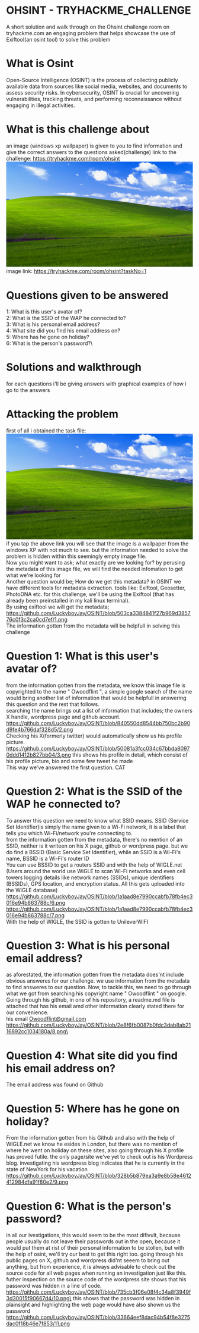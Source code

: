 # OHSINT - TRYHACKME_CHALLENGE
A short solution and walk through on the Ohsint challenge room on tryhackme.com an engaging problem that helps showcase the use of Exiftool(an osint tool) to solve this problem

# What is Osint
Open-Source Intelligence (OSINT) is the process of collecting publicly available data from sources like social media, websites, and documents to assess security risks. In cybersecurity, OSINT is crucial for uncovering vulnerabilities, tracking threats, and performing reconnaissance without engaging in illegal activities.

# What is this challenge about
an image (windows xp wallpaper) is given to you to find information and give the correct answers to the questions asked(challenge)
link to the challenge: https://tryhackme.com/room/ohsint ![taskfile](ohsint.jpg)
image link: https://tryhackme.com/room/ohsint?taskNo=1

# Questions given to be answered
1: What is this user's avatar of?\
2: What is the SSID of the WAP he connected to?\
3: What is his personal email address?\
4: What site did you find his email address on?\
5: Where has he gone on holiday?\
6: What is the person's password?\

# Solutions and walkthrough
for each questions i'll be giving answers with graphical examples of how i go to the answers

# Attacking the problem
first of all i obtained the task file: ![a](https://github.com/LuckyboyJay/OSINT/blob/339a6b28a5680f4ec8dba3f422bd1deb2eb10e8b/ohsint.jpg)\
if you tap the above link you will see that the image is a wallpaper from the windows XP with not much to see. but the information needed to solve
the problem is hidden within this seemingly empty image file.\
Now you might want to ask; what exactly are we looking for? by perusing the metadata of this image file, we will find the needed infomation to get what we're looking for\
Another question would be; How do we get this metadata? in OSINT we have different tools for metadata extraction. tools like: Exiftool, Geosetter, PhotoDNA etc. for this challenge, we'll be
using the Exiftool (that has already been preinstalled in my kali linux terminal).\
By using exiftool we will get the metadata; https://github.com/LuckyboyJay/OSINT/blob/503ca3384841f27b969d385776c0f3c2ca0cd7ef/1.png \
The information gotten from the metadata will be helpfull in solving this challenge

# Question 1: What is this user's avatar of?
from the information gotten from the metadata, we know this image file is copyrighted to the name " Owoodflint ", a simple google search of the name would bring another list of information that would
be helpfull in answering this question and the rest that follows.\
searching the name brings out a list of information that includes; the owners X handle, wordpress page and github account. https://github.com/LuckyboyJay/OSINT/blob/840550dd8544bb750bc2b90d9fe4b766daf328d5/2.png \
Checking his X(formerly twitter) would automatically show us his profile picture. https://github.com/LuckyboyJay/OSINT/blob/50081a3fcc034c67bbda80970ddd1412b827bb04/3.png this shows his profile in detail, which consist of his profile picture, bio and some few tweet he made \
This way we've answered the first question. CAT

# Question 2: What is the SSID of the WAP he connected to?
To answer this question we need to know what SSID means. SSID (Service Set Identifier)is simply the name given to a Wi-Fi network, it is a label that tells you which Wi-Fi/network you're connecting to.\
from the information gotten from the metadata, there's no mention of an SSID, neither is it writeen on his  X page, github or wordpress page. but we do find a BSSID (Basic Service Set Identifier), while an SSID is
a Wi-Fi's name, BSSID is a Wi-Fi's router ID\
You can use BSSID to get a routers SSID and with the help of WIGLE.net (Users around the world use WiGLE to scan Wi-Fi networks and even cell towers logging details like network names (SSIDs), unique identifiers (BSSIDs), GPS location, and encryption status. All this gets uploaded into the WiGLE database)\
https://github.com/LuckyboyJay/OSINT/blob/1a1aad8e7990ccabfb78fb4ec3016e94b863788c/6.png \
https://github.com/LuckyboyJay/OSINT/blob/1a1aad8e7990ccabfb78fb4ec3016e94b863788c/7.png \
With the help of WIGLE, the SSID is gotten to UnileverWIFI

# Question 3: What is his personal email address?
as aforestated, the information gotten from the metadata does'nt include obvious answeres for our challenge. we use information from the metadata to find answeres to our question. Now, to tackle this, we need to go through what we got from
searching his copyright name " Owoodflint " on  google. Going through his github, in one of his repository, a readme.md file is attached that has his email amd other information clearly stated there for our convenience.\
his email Owoodflint@gmail.com\
https://github.com/LuckyboyJay/OSINT/blob/2e8f6fb0087b0fdc3dab8ab2116892cc1034180a/8.png\

# Question 4: What site did you find his email address on?
The email address was found on Github

# Question 5: Where has he gone on holiday?
From the information gotten from his Github and also with the help of WIGLE.net we know he esides in London, but there was no mention of where he went on holiday on these sites, also going through his X profile
has proved futile. the only page/site we've yet to check out is his Wordpress blog. investigating his wordpress blog indicates that he is currently in the state of NewYork for his vacation\
https://github.com/LuckyboyJay/OSINT/blob/328b5b879ea3a9e8b58e4612412984dfa91f80e2/9.png

# Question 6: What is the person's password?
in all our ivestigations, this would seem to be the most difivult, because people usually do not leave their passwords out in the open, because it would put them at rist of their personal information to be stollen, but with the help of osint,
we'll try our best to get this right too. going through his public pages on X, github and wordpress did'nt seeem to bring out anything, but from experience, it is always advisable to check out the source code for all web pages when running an investigation just like this. futher inspection on the source code of the wordpress site shows that his password was hidden in a line of code.\
https://github.com/LuckyboyJay/OSINT/blob/735cb3f06e08f4c34a8f3949f3d30015f90667d4/10.png\
this shows that the password was hidden in plainsight and highlighting the web page would have also shown us the password\
https://github.com/LuckyboyJay/OSINT/blob/33664eef8dac94b54f8e3275dac0f18b46e7f853/11.png


























